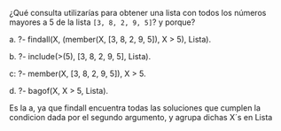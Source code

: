 ¿Qué consulta utilizarías para obtener una lista con todos los números mayores a 5 de la lista `[3, 8, 2, 9, 5]`? y porque?

a. ?- findall(X, (member(X, [3, 8, 2, 9, 5]), X > 5), Lista).

b. ?- include(>(5), [3, 8, 2, 9, 5], Lista).

c: ?- member(X, [3, 8, 2, 9, 5]), X > 5.

d. ?- bagof(X, X > 5, Lista).

Es la a, ya que findall encuentra todas las soluciones que cumplen la condicion dada por el segundo argumento, y agrupa dichas X´s en Lista

